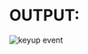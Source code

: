 # OUTPUT:

![keyup event](https://user-images.githubusercontent.com/77727169/113715926-a98baa80-9707-11eb-9fa8-fdbbb16a9712.png)
